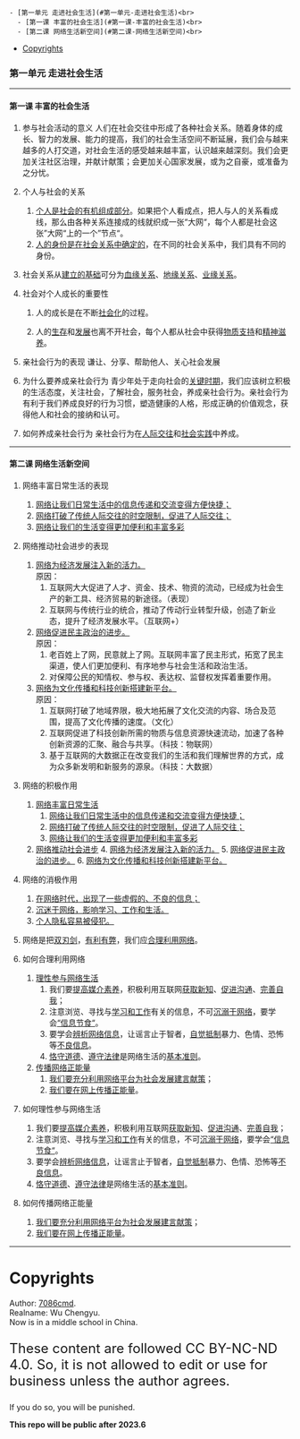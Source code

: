 
    - [第一单元 走进社会生活](#第一单元-走进社会生活)<br>
      - [第一课 丰富的社会生活](#第一课-丰富的社会生活)<br>
      - [第二课 网络生活新空间](#第二课-网络生活新空间)<br>
- [Copyrights](#copyrights)<br>

<div class="divider"></div>


<style>
main {
  /* font-family: "仿宋" !important */
}
</style>
### 第一单元 走进社会生活

---

#### 第一课 丰富的社会生活

1. 参与社会活动的意义
   人们在社会交往中形成了各种社会关系。随着身体的成长、智力的发展、能力的提高，我们的社会生活空间不断延展，我们会与越来越多的人打交道，对社会生活的感受越来越丰富，认识越来越深刻。我们会更加关注社区治理，并献计献策；会更加关心国家发展，或为之自豪，或准备为之分忧。
2. 个人与社会的关系
    1. <u>个人是社会的有机组成部分</u>。如果把个人看成点，把人与人的关系看成线，那么由各种关系连接成的线就织成一张“大网“，每个人都是社会这张”大网“上的一个”节点“。
    2. <u>人的身份是在社会关系中确定的</u>，在不同的社会关系中，我们具有不同的身份。
3. 社会关系从<u>建立的基础</u>可分为<u>血缘关系</u>、<u>地缘关系</u>、<u>业缘关系</u>。
4. 社会对个人成长的重要性

    1. 人的成长是在不断<u>社会化</u>的过程。

    2. 人的<u>生存</u>和<u>发展</u>也离不开社会，每个人都从社会中获得<u>物质支持</u>和<u>精神滋养</u>。

5. 亲社会行为的表现
   谦让、分享、帮助他人、关心社会发展
6. 为什么要养成亲社会行为
   青少年处于走向社会的<u>关键时期</u>，我们应该树立积极的生活态度，关注社会，了解社会，服务社会，养成亲社会行为。亲社会行为有利于我们养成良好的行为习惯，塑造健康的人格，形成正确的价值观念，获得他人和社会的接纳和认可。
7. 如何养成亲社会行为
   亲社会行为在<u>人际交往</u>和<u>社会实践</u>中养成。

---

#### 第二课 网络生活新空间

1. 网络丰富日常生活的表现
    1. <u>网络让我们日常生活中的信息传递和交流变得方便快捷；</u>
    2. <u>网络打破了传统人际交往的时空限制，促进了人际交往；</u>
    3. <u>网络让我们的生活变得更加便利和丰富多彩</u>
2. 网络推动社会进步的表现
    1. <u>网络为经济发展注入新的活力。</u><br>
       原因：
        1. 互联网大大促进了人才、资金、技术、物资的流动，已经成为社会生产的新工具、经济贸易的新途径。（表现）
        2. 互联网与传统行业的统合，推动了传动行业转型升级，创造了新业态，提升了经济发展水平。（互联网+）
    2. <u>网络促进民主政治的进步。</u><br>
       原因：
        1. 老百姓上了网，民意就上了网。互联网丰富了民主形式，拓宽了民主渠道，使人们更加便利、有序地参与社会生活和政治生活。
        2. 对保障公民的知情权、参与权、表达权、监督权发挥着重要作用。
    3. <u>网络为文化传播和科技创新搭建新平台。</u><br>
       原因：
        1. 互联网打破了地域界限，极大地拓展了文化交流的内容、场合及范围，提高了文化传播的速度。（文化）
        2. 互联网促进了科技创新所需的物质与信息资源快速流动，加速了各种创新资源的汇聚、融合与共享。（科技：物联网）
        3. 基于互联网的大数据正在改变我们的生活和我们理解世界的方式，成为众多新发明和新服务的源泉。（科技：大数据）
3. 网络的积极作用

    1. <u>网络丰富日常生活</u>
        1. <u>网络让我们日常生活中的信息传递和交流变得方便快捷；</u>
        2. <u>网络打破了传统人际交往的时空限制，促进了人际交往；</u>
        3. <u>网络让我们的生活变得更加便利和丰富多彩</u>
    2. <u>网络推动社会进步</u> 4. <u>网络为经济发展注入新的活力。</u> 5. <u>网络促进民主政治的进步。</u> 6. <u>网络为文化传播和科技创新搭建新平台。</u>

4. 网络的消极作用
    1. <u>在网络时代，出现了一些虚假的、不良的信息；</u>
    2. <u>沉迷于网络，影响学习、工作和生活。</u>
    3. <u>个人隐私容易被侵犯。</u>
5. 网络是把<u>双刃剑</u>，<u>有利有弊</u>，我们应<u>合理利用网络</u>。
6. 如何合理利用网络
    1. <u>理性参与网络生活</u>
        1. 我们要<u>提高媒介素养</u>，积极利用互联网<u>获取新知</u>、<u>促进沟通</u>、<u>完善自我</u>；
        2. 注意浏览、寻找与<u>学习和工作</u>有关的信息，不可<u>沉溺于网络</u>，要学会<u>“信息节食“</u>。
        3. 要学会<u>辨析网络信息</u>，让谣言止于智者，<u>自觉抵制</u>暴力、色情、恐怖等<u>不良信息</u>。
        4. <u>恪守道德</u>、<u>遵守法律</u>是网络生活的<u>基本准则</u>。
    2. <u>传播网络正能量</u>
        1. <u>我们要充分利用网络平台为社会发展建言献策</u>；
        2. <u>我们要在网上传播正能量</u>。
7. 如何理性参与网络生活
    1. 我们要<u>提高媒介素养</u>，积极利用互联网<u>获取新知</u>、<u>促进沟通</u>、<u>完善自我</u>；
    2. 注意浏览、寻找与<u>学习和工作</u>有关的信息，不可<u>沉溺于网络</u>，要学会<u>“信息节食“</u>。
    3. 要学会<u>辨析网络信息</u>，让谣言止于智者，<u>自觉抵制</u>暴力、色情、恐怖等<u>不良信息</u>。
    4. <u>恪守道德</u>、<u>遵守法律</u>是网络生活的<u>基本准则</u>。
8. 如何传播网络正能量
    1. <u>我们要充分利用网络平台为社会发展建言献策</u>；
    2. <u>我们要在网上传播正能量</u>。

---

<div class="divider"></div>

<div class="divider"></div>

# Copyrights

Author: [7086cmd](https://github.com/7086cmd).<br>
Realname: Wu Chengyu.<br>
Now is in a middle school in China.<br>

<p style="font-size: 24px">
These content are followed CC BY-NC-ND 4.0. So, it is not allowed to edit or use for business unless the author agrees.

If you do so, you will be punished.
</p>

**This repo will be  public after 2023.6**
